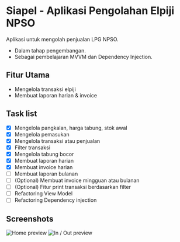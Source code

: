# Siapel - Aplikasi Pengolahan Elpiji NPSO
Aplikasi untuk mengolah penjualan LPG NPSO. 
- Dalam tahap pengembangan.
- Sebagai pembelajaran MVVM dan Dependency Injection.

## Fitur Utama
- Mengelola transaksi elpiji
- Membuat laporan harian & invoice 

## Task list
- [x] Mengelola pangkalan, harga tabung, stok awal
- [x] Mengelola pemasukan
- [x] Mengelola transaksi atau penjualan
- [x] Filter transaksi
- [x] Mengelola tabung bocor
- [x] Membuat laporan harian
- [x] Membuat invoice harian
- [ ] Membuat laporan bulanan
- [ ] \(Optional) Membuat invoice mingguan atau bulanan
- [ ] \(Optional) Fitur print transaksi berdasarkan filter
- [ ] Refactoring View Model
- [ ] Refactoring Dependency injection

## Screenshots
![Home preview](../assets/home-siapel.PNG)
![In / Out preview](../assets/inout-siapel.PNG)
